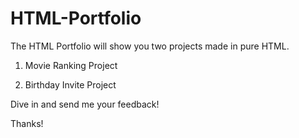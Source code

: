 # HTML-Portfolio

The HTML Portfolio will show you two projects made in pure HTML.

1. Movie Ranking Project

2. Birthday Invite Project

Dive in and send me your feedback!

Thanks!
